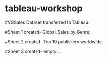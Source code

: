 # tableau-workshop

#VGSales Dataset transferred to Tableau.

#Sheet 1 created- Global_Sales_by Genre.

#Sheet 2 created- Top 10 publishers worldwide.

#Sheet 3 created- empty...